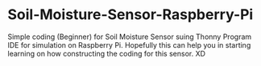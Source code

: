 # Soil-Moisture-Sensor-Raspberry-Pi
Simple coding (Beginner) for Soil Moisture Sensor suing Thonny Program IDE for simulation on Raspberry Pi. Hopefully this can help you in starting learning on how constructing the coding for this sensor. XD
